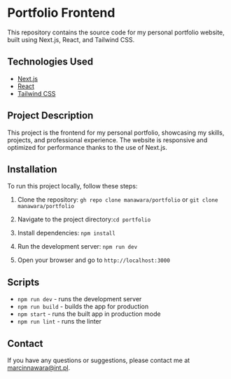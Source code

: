 # Portfolio Frontend

This repository contains the source code for my personal portfolio website, built using Next.js, React, and Tailwind CSS.

## Technologies Used

- [Next.js](https://nextjs.org/)
- [React](https://reactjs.org/)
- [Tailwind CSS](https://tailwindcss.com/)

## Project Description

This project is the frontend for my personal portfolio, showcasing my skills, projects, and professional experience. The website is responsive and optimized for performance thanks to the use of Next.js.

## Installation

To run this project locally, follow these steps:

1. Clone the repository:
`gh repo clone manawara/portfolio`
or
`git clone manawara/portfolio`

3. Navigate to the project directory:`cd portfolio`

5. Install dependencies: `npm install`

6. Run the development server: `npm run dev`

7. Open your browser and go to `http://localhost:3000`

## Scripts

- `npm run dev` - runs the development server
- `npm run build` - builds the app for production
- `npm start` - runs the built app in production mode
- `npm run lint` - runs the linter

## Contact

If you have any questions or suggestions, please contact me at [marcinnawara@int.pl](mailto:marcinnawara@int.pl).
